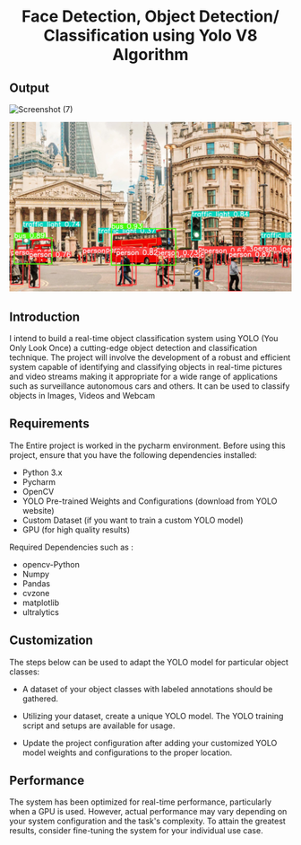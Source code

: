 <h1 align="center" id="title">Face Detection, Object Detection/ Classification using Yolo V8 Algorithm</h1>

## Output

![Screenshot (7)](https://github.com/dineshrx/Face-Recognition-Object-Detection-Classification-using-Yolo-V8-Algorithm/assets/144202549/2660ecb5-ec0f-4ee3-bd8e-ef1d5b5b48bb)

![Image Alt Text](https://github.com/dineshrx/Face-Recognition-Object-Detection-Classification-using-Yolo-V8-Algorithm/blob/main/1.jpg?raw=true) <br>



## Introduction
<p id="description">I intend to build a real-time object classification system using YOLO (You Only Look Once) a cutting-edge object detection and classification technique. The project will involve the development of a robust and efficient system capable of identifying and classifying objects in real-time pictures and video streams making it appropriate for a wide range of applications such as surveillance autonomous cars and others. It can be used to classify objects in Images, Videos and Webcam</p>

## Requirements
The Entire project is worked in the pycharm environment. Before using this project, ensure that you have the following dependencies installed:

- Python 3.x
- Pycharm
- OpenCV
- YOLO Pre-trained Weights and Configurations (download from YOLO website)
- Custom Dataset (if you want to train a custom YOLO model)
- GPU (for high quality results)

Required Dependencies such as : 
* opencv-Python
* Numpy
* Pandas
* cvzone
* matplotlib
* ultralytics

## Customization
The steps below can be used to adapt the YOLO model for particular object classes:

- A dataset of your object classes with labeled annotations should be gathered.

- Utilizing your dataset, create a unique YOLO model. The YOLO training script and setups are available for usage.

- Update the project configuration after adding your customized YOLO model weights and configurations to the proper location.

## Performance
The system has been optimized for real-time performance, particularly when a GPU is used. However, actual performance may vary depending on your system configuration and the task's complexity. To attain the greatest results, consider fine-tuning the system for your individual use case.
